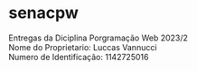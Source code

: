 # senacpw
Entregas da Diciplina Porgramação Web 2023/2
</br>Nome do Proprietario: Luccas Vannucci
</br>Numero de Identificação: 1142725016
